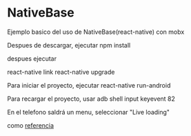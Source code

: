 # NativeBase
Ejemplo basico del uso de NativeBase(react-native) con mobx


Despues de descargar, ejecutar
npm install

despues ejecutar

react-native link
react-native upgrade

Para iniciar el proyecto, ejecutar 
react-native run-android

Para recargar el proyecto, usar
adb shell input keyevent 82

En el telefono saldrá un menu, seleccionar "Live loading"

como [referencia](http://technoetics.in/simple-login-system-using-reactnativefirebase-nativebase/)
